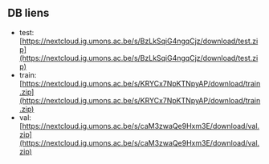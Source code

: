 ## DB liens

- test: [https://nextcloud.ig.umons.ac.be/s/BzLkSqiG4ngqCjz/download/test.zip](https://nextcloud.ig.umons.ac.be/s/BzLkSqiG4ngqCjz/download/test.zip)
- train: [https://nextcloud.ig.umons.ac.be/s/KRYCx7NpKTNpyAP/download/train.zip](https://nextcloud.ig.umons.ac.be/s/KRYCx7NpKTNpyAP/download/train.zip)
- val:[https://nextcloud.ig.umons.ac.be/s/caM3zwaQe9Hxm3E/download/val.zip](https://nextcloud.ig.umons.ac.be/s/caM3zwaQe9Hxm3E/download/val.zip)